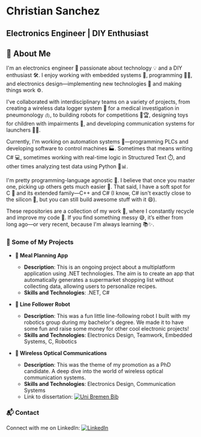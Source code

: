 # Christian Sanchez
## Electronics Engineer | DIY Enthusiast

## 👋 About Me

I'm an electronics engineer 🔧 passionate about technology 💡 and a DIY enthusiast 🛠️. I enjoy working with embedded systems 🤖, programming 👨‍💻, and electronics design—implementing new technologies 🚀 and making things work ⚙️.

I've collaborated with interdisciplinary teams on a variety of projects, from creating a wireless data logger system 📡 for a medical investigation in pneumonology 🫁, to building robots for competitions 🤖🏆, designing toys for children with impairments 🧸, and developing communication systems for launchers 🚀📶.

Currently, I'm working on automation systems 🤖—programming PLCs and developing software to control machines 🏭. Sometimes that means writing C# 💻, sometimes working with real-time logic in Structured Text ⏱️, and other times analyzing test data using Python 🐍📊.

I'm pretty programming-language agnostic 🔄. I believe that once you master one, picking up others gets much easier 💪. That said, I have a soft spot for C 💖 and its extended family—C++ and C# (I know, C# isn't exactly close to the silicon 🧠, but you can still build awesome stuff with it 😄).

These repositories are a collection of my work 📂, where I constantly recycle and improve my code 🔁. If you find something messy 😅, it’s either from long ago—or very recent, because I'm always learning 📚✨.

### 🚀 Some of My Projects

- **🍴 Meal Planning App**
  - **Description**: This is an ongoing project about a multiplatform application using .NET technologies. The aim is to create an app that automatically generates a supermarket shopping list without collecting data, allowing users to personalize recipes.
  - **Skills and Technologies**: .NET, C#

- **🤖 Line Follower Robot**
  - **Description**: This was a fun little line-following robot I built with my robotics group during my bachelor's degree. We made it to have some fun and raise some money for other cool electronic projects!
  - **Skills and Technologies**: Electronics Design, Teamwork, Embedded Systems, C, Robotics

- **📡 Wireless Optical Communications**
  - **Description**: This was the theme of my promotion as a PhD candidate. A deep dive into the world of wireless optical communication systems.
  - **Skills and Technologies**: Electronics Design, Communication Systems
  - Link to dissertation: [![Uni Bremen Bib](https://github.com/chrislsanchez/chrislsanchez.github.io/assets/38102605/62ce6d94-4004-41c7-b5ad-05c4a2e1b7d8)](https://suche.suub.uni-bremen.de/peid=B180978176&LAN=DE&CID=&index=L&Hitnr=1&dtyp=h&rtyp=a&Exemplar=1)

### 📬 Contact

Connect with me on LinkedIn: [![LinkedIn](https://github.com/chrislsanchez/chrislsanchez.github.io/assets/38102605/dc10e792-d027-4c26-b6eb-99ff46cd1815)](https://www.linkedin.com/in/chrislsanchez/)

<!-- ⬅
## Welcome to GitHub Pages

You can use the [editor on GitHub](https://github.com/chrislsanchez/chrislsanchez.github.io/edit/main/docs/index.md) to maintain and preview the content for your website in Markdown files.

Whenever you commit to this repository, GitHub Pages will run [Jekyll](https://jekyllrb.com/) to rebuild the pages in your site, from the content in your Markdown files.

### Markdown

Markdown is a lightweight and easy-to-use syntax for styling your writing. It includes conventions for

```markdown
Syntax highlighted code block

# Header 1
## Header 2
### Header 3

- Bulleted
- List

1. Numbered
2. List

**Bold** and _Italic_ and `Code` text

[Link](url) and ![Image](src)
```

For more details see [Basic writing and formatting syntax](https://docs.github.com/en/github/writing-on-github/getting-started-with-writing-and-formatting-on-github/basic-writing-and-formatting-syntax).

### Jekyll Themes

Your Pages site will use the layout and styles from the Jekyll theme you have selected in your [repository settings](https://github.com/chrislsanchez/chrislsanchez.github.io/settings/pages). The name of this theme is saved in the Jekyll `_config.yml` configuration file.

### Support or Contact

Having trouble with Pages? Check out our [documentation](https://docs.github.com/categories/github-pages-basics/) or [contact support](https://support.github.com/contact) and we’ll help you sort it out. -->
